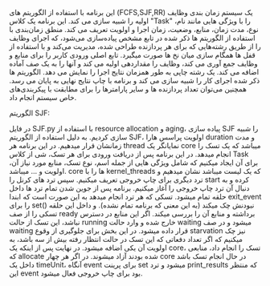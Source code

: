 این برنامه با استفاده از الگوریتم های (FCFS,SJF,RR) یک سیستم زمان بندی وظایف اولیه را شبیه سازی می کند. این برنامه یک کلاس "Task" را با ویژگی هایی مانند نام، نوع، مدت زمان، منابع، وضعیت، زمان اجرا و اولویت تعریف می کند. منطق زمان‌بندی با استفاده از الگوریتم ها ذکر شده در تابع مشخص پیاده‌سازی می‌شود، که اجرای وظایف را از طریق رشته‌هایی که برای هر پردازنده طراحی شده، مدیریت می‌کند و با استفاده از قفل ها همگام سازی میان نخ ها صورت میگیرد. تابع اصلی ورودی کاربر را برای منابع و وظایف جمع آوری می کند، وظایف را مقداردهی اولیه می کند و آنها را به یک صف آماده اضافه می کند. یک رشته چاپی به طور همزمان نتایج اجرا را نمایش می دهد. الگوریتم ها ذکر شده اجرای کار را شبیه سازی می کند و برنامه با چاپ نتایج نهایی به پایان می رسد. همچنین می‌توان تعداد پردازنده ها و سایر پارامترها را برای مطابقت با پیکربندی‌های خاص سیستم انجام داد.


الگوریتم SJF:

در فایل SJF.py با استفاده از resource allocation و aging، پیاده سازی SJF را شبیه سازی کردیم. به دلیل استفاده از الگوریتم SJF، اولویت پراسس هارا duration و مدت زمانشان قرار میدهیم. در این برنامه هر thread نمایانگر یک core میباشد که یک تسک را انجام میدهد.
در این برنامه پس از دریافت ورودی برای هر تسک، شی از کلاس Task برای آن ایجاد میکنیم که شامل ویژگی هایی از جمله اسم، نوع تسک، منابع مورد نیاز آن، اولویت و ... میباشد. core ها را با kernel_threads که یک لیست میباشد نشان میدهیم و ترد دیگری برای چاپ خروجی تعریف میکنیم. سپس ترد های کرنل را start کرده و به دنبال آن ترد چاپ خروجی را آغاز میکنیم. برنامه پس از جوین شدن تمام ترد ها داخل حلقه تمام میشود. تسکی که هر ترد انجام میدهد به این صورت است که ابندا exit_event را برای set() نبودنش چک میکند (به این معنی که برنامه تمام نشده). و داخل این حلقه تسکی را از صف ready برداشته و منابع آن را بررسی میکند. اگر این منابع در دسترس نباشد، این تسک از حالت running خارج شده و وارد حالت waiting میشود و در صف waiting قرار داده میشود. در این بخش برای جلوگیری از وقوع starvation نیز چک میکنیم که اگر تعداد دفعاتی که این تسک در حالت انتظار رفته بیش از سه باشد، به اولویت آن یکی اضافه میشود. در نهایت پس از اینکه یک core، تسک را انجام داد، منابعی که allocate شده بودند آزاد میشوند. در اگر هر چهار core در حال انجام تسک باشد داخل یک timeUnit، آنگاه event برای پرینت set میشود و ترد print_results که منتظر این event بود برای چاپ خروجی فعال میشود.
